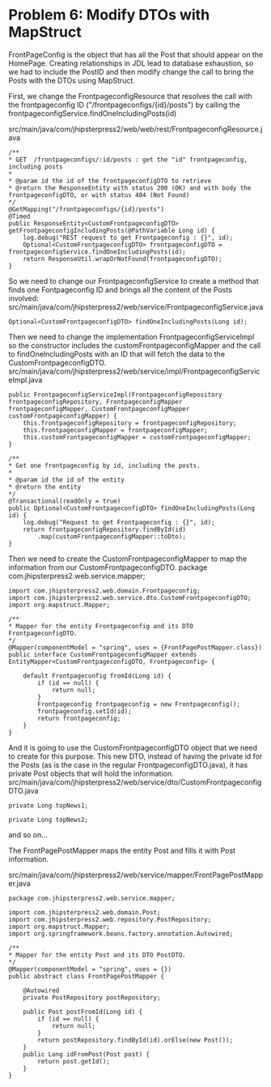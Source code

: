 # Problem 6: Modify DTOs with MapStruct

FrontPageConfig is the object that has all the Post that should appear on the HomePage. Creating relationships in JDL lead to database exhaustion, so we had to include the PostID and then modify change the call to bring the Posts with the DTOs using MapStruct.

First, we change the FrontpageconfigResource that resolves the call with the frontpageconfig ID ("/frontpageconfigs/{id}/posts") by calling the frontpageconfigService.findOneIncludingPosts(id)

src/main/java/com/jhipsterpress2/web/web/rest/FrontpageconfigResource.java

    /**
    * GET  /frontpageconfigs/:id/posts : get the "id" frontpageconfig, including posts
    *
    * @param id the id of the frontpageconfigDTO to retrieve
    * @return the ResponseEntity with status 200 (OK) and with body the frontpageconfigDTO, or with status 404 (Not Found)
    */
    @GetMapping("/frontpageconfigs/{id}/posts")
    @Timed
    public ResponseEntity<CustomFrontpageconfigDTO> getFrontpageconfigIncludingPosts(@PathVariable Long id) {
        log.debug("REST request to get Frontpageconfig : {}", id);
        Optional<CustomFrontpageconfigDTO> frontpageconfigDTO = frontpageconfigService.findOneIncludingPosts(id);
        return ResponseUtil.wrapOrNotFound(frontpageconfigDTO);
    }


So we need to change our FrontpageconfigService to create a method that finds one Fontpageconfig ID and brings all the content of the Posts involved:
src/main/java/com/jhipsterpress2/web/service/FrontpageconfigService.java

	Optional<CustomFrontpageconfigDTO> findOneIncludingPosts(Long id);



Then we need to change the implementation FrontpageconfigServiceImpl so the constructor includes the customFrontpageconfigMapper and the call to findOneIncludingPosts with an ID that will fetch the data to the CustomFrontpageconfigDTO.
src/main/java/com/jhipsterpress2/web/service/impl/FrontpageconfigServiceImpl.java

	public FrontpageconfigServiceImpl(FrontpageconfigRepository frontpageconfigRepository, FrontpageconfigMapper frontpageconfigMapper, CustomFrontpageconfigMapper customFrontpageconfigMapper) {
        this.frontpageconfigRepository = frontpageconfigRepository;
        this.frontpageconfigMapper = frontpageconfigMapper;
        this.customFrontpageconfigMapper = customFrontpageconfigMapper;
    }

    /**
    * Get one frontpageconfig by id, including the posts.
    *
    * @param id the id of the entity
    * @return the entity
    */
    @Transactional(readOnly = true)
    public Optional<CustomFrontpageconfigDTO> findOneIncludingPosts(Long id) {
        log.debug("Request to get Frontpageconfig : {}", id);
        return frontpageconfigRepository.findById(id)
            .map(customFrontpageconfigMapper::toDto);
    }

Then we need to create the CustomFrontpageconfigMapper to map the information from our CustomFrontpageconfigDTO.
package com.jhipsterpress2.web.service.mapper;

	import com.jhipsterpress2.web.domain.Frontpageconfig;
	import com.jhipsterpress2.web.service.dto.CustomFrontpageconfigDTO;
	import org.mapstruct.Mapper;

	/**
	* Mapper for the entity Frontpageconfig and its DTO FrontpageconfigDTO.
	*/
	@Mapper(componentModel = "spring", uses = {FrontPagePostMapper.class})
	public interface CustomFrontpageconfigMapper extends EntityMapper<CustomFrontpageconfigDTO, Frontpageconfig> {

		default Frontpageconfig fromId(Long id) {
			if (id == null) {
				return null;
			}
			Frontpageconfig frontpageconfig = new Frontpageconfig();
			frontpageconfig.setId(id);
			return frontpageconfig;
		}
	}

And it is going to use the CustomFrontpageconfigDTO object that we need to create for this purpose. This new DTO, instead of having the private id for the Posts (as is the case in the regular FrontpageconfigDTO.java), it has private Post objects that will hold the information.
src/main/java/com/jhipsterpress2/web/service/dto/CustomFrontpageconfigDTO.java

    private Long topNews1;

    private Long topNews2;

and so on…

The FrontPagePostMapper maps the entity Post and fills it with Post information.

src/main/java/com/jhipsterpress2/web/service/mapper/FrontPagePostMapper.java

	package com.jhipsterpress2.web.service.mapper;

	import com.jhipsterpress2.web.domain.Post;
	import com.jhipsterpress2.web.repository.PostRepository;
	import org.mapstruct.Mapper;
	import org.springframework.beans.factory.annotation.Autowired;

	/**
	* Mapper for the entity Post and its DTO PostDTO.
	*/
	@Mapper(componentModel = "spring", uses = {})
	public abstract class FrontPagePostMapper {

		@Autowired
		private PostRepository postRepository;

		public Post postFromId(Long id) {
			if (id == null) {
				return null;
			}
			return postRepository.findById(id).orElse(new Post());
		}
		public Long idFromPost(Post post) {
			return post.getId();
		}
	}


